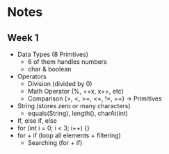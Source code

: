# Notes
## Week 1
- Data Types (8 Primtives)
  - 6 of them handles numbers
  - char & boolean
- Operators
  - Division (divided by 0)
  - Math Operator (%, ++x, x++, etc)
  - Comparison (>, <, >=, <=, !=, ==) -> Primitives
- String (stores zero or many characters)
  - equals(String), length(), charAt(int)
- If, else if, else
- for (int i = 0; i < 3; i++) {}
- for + if (loop all elements + filtering)
  - Searching (for + if)

